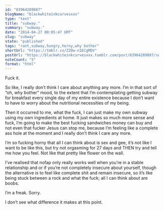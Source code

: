 ```yaml
---
id: "83964289887"
blogName: "blackwhiteinkcurvesxxx"
type: "text"
title: "subway."
summary: "subway."
date: "2014-04-27 00:05:47 GMT"
slug: "subway"
state: "published"
tags: "rant,subway,hungry,horny,why bother"
shortUrl: "https://tmblr.co/ZZ0w-n1ECgMDV"
postUrl: "https://blackwhiteinkcurvesxxx.tumblr.com/post/83964289887/subway"
noteCount: "5"
format: "html"
---
```


Fuck it. 

So like, I really don’t think I care about anything any more. I’m in that sort of “oh, why bother” mood, to the extent that I’m contemplating getting subway for breakfast every single day of my entire existence because I don’t want to have to worry about the nutritional necessities of my being.

Then it occurred to me, what the fuck, I can just make my own subway using my own ingredients at home. It just makes so much more sense and fuck, I’m going to make the best fucking sandwiches money can buy and not even that fucker Jesus can stop me, because I’m feeling like a complete ass hole at the moment and I really don’t think I care any more.

I’m so fucking horny that all I can think about is sex and gee, it’s not like I want to be like this, but try not orgasming for 27 days and THEN try and tell me how you feel. Not like that pretty like flower on the wall.

I’ve realised that nofap only really works well when you’re in a stable relationship and or if you’re not completely insecure about yourself, though the alternative is to feel like complete shit and remain insecure, so it’s like being stuck between a rock and what the fuck; all I can think about are boobs.

I’m a freak. Sorry. 

I don’t see what difference it makes at this point.